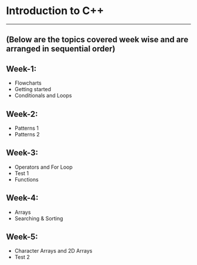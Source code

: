 # Introduction to C++
*********************

## (Below are the topics covered week wise and are arranged in sequential order)

Week-1:
-------
  * Flowcharts
  * Getting started
  * Conditionals and Loops

Week-2:
-------
  * Patterns 1
  * Patterns 2

Week-3:
-------
  * Operators and For Loop
  * Test 1
  * Functions

Week-4:
-------
  * Arrays
  * Searching & Sorting

Week-5:
-------
  * Character Arrays and 2D Arrays
  * Test 2









